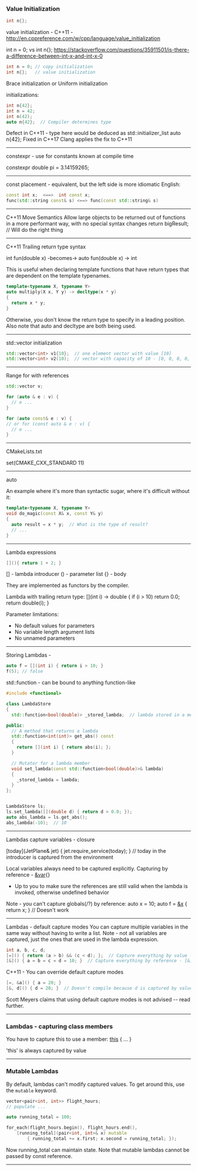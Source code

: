 ### Value Initialization

```C++
int n{};
```

value initialization - C++11 -
http://en.cppreference.com/w/cpp/language/value_initialization

int n = 0; vs int n{};
https://stackoverflow.com/questions/35911501/is-there-a-difference-between-int-x-and-int-x-0

```C++
int n = 0; // copy initialization
int n{};   // value initialization
```

Brace initialization
or
Uniform initialization

initializations:

```C++
int n{42};
int n = 42;
int n(42);
auto n{42};  // Compiler determines type
```


Defect in C++11 - type here would be deduced as std::initializer_list<int>
auto n{42};
Fixed in C++17
Clang applies the fix to C++11


---

constexpr - use for constants known at compile time

constexpr double pi = 3.14159265;


---
const placement - equivalent, but the left side is more idiomatic English:

```C++
const int x;  <==>  int const x;
func(std::string const& s) <==> func(const std::string& s)
```

---
C++11 Move Semantics
Allow large objects to be returned out of functions in a more performant way, with no special syntax changes
return bigResult; // Will do the right thing


---
C++11 Trailing return type syntax

int fun(double x)
-becomes->
auto fun(double x) -> int


This is useful when declaring template functions that have return types that are dependent on the template typenames.

```C++
template<typename X, typename Y>
auto multiply(X x, Y y) -> decltype(x * y)
{
  return x * y;
}
```

Otherwise, you don't know the return type to specify in a leading position.
Also note that auto and decltype are both being used.


---
std::vector initialization

```C++
std::vector<int> v1{10};  // one element vector with value [10]
std::vector<int> v2(10);  // vector with capacity of 10 - [0, 0, 0, 0, 0, 0, 0, 0, 0, 0]
```


---
Range for with references

```C++
std::vector v;

for (auto & e : v) {
  // e ...
}

for (auto const& e : v) {
// or for (const auto & e : v) {
  // e ...
}
```

---
CMakeLists.txt

set(CMAKE_CXX_STANDARD 11)


---
auto

An example where it's more than syntactic sugar, where it's difficult without it:

```C++
template<typename X, typename Y>
void do_magic(const X& x, const Y& y)
{
  auto result = x * y;  // What is the type of result?
  // ...
}
```


---
Lambda expressions

```C++
[](){ return 1 + 2; }
```
[] - lambda introducer
() - parameter list
{} - body

They are implemented as functors by the compiler.

Lambda with trailing return type:
[](int i) -> double { if (i > 10) return 0.0; return double(i); }

Parameter limitations:
- No default values for parameters
- No variable length argument lists
- No unnamed parameters


---
Storing Lambdas -

```C++
auto f = [](int i) { return i > 10; }
f(5); // false
```


std::function - can be bound to anything function-like

```C++
#include <functional>

class LambdaStore
{
  std::function<bool(double)> _stored_lambda;  // lambda stored in a member var. std::function takes <ReturnType(ArgTypes)>

public:
  // A method that returns a lambda
  std::function<int(int)> get_abs() const
  {
    return [](int i) { return abs(i); };
  }

  // Mutator for a lambda member
  void set_lambda(const std::function<bool(double)>& lambda)
  {
    _stored_lambda = lambda;
  }
};


LambdaStore ls;
ls.set_lambda([](double d) { return d > 0.0; });
auto abs_lambda = ls.get_abs();
abs_lambda(-10);  // 10
```

---
Lambdas capture variables - closure

[today](JetPlane& jet) { jet.require_service(today); }
// today in the introducer is captured from the environment

Local variables always need to be captured explicitly.
Capturing by reference - [&var](){}
- Up to you to make sure the references are still valid when the lambda is invoked, otherwise undefined behavior

Note - you can't capture globals(/?) by reference:
auto x = 10;
auto f = [&x]() { return x; }  // Doesn't work

---
Lambdas - default capture modes
You can capture multiple variables in the same way without having to write a list.
Note - not all variables are captured, just the ones that are used in the lambda expression.

```C++
int a, b, c, d;
[=]() { return (a > b) && (c < d); };  // Capture everything by value - [=]
[&]() { a = b = c = d = 10; }  // Capture everything by reference - [&]
```

C++11 - You can override default capture modes

```C++
[=, &a]() { a = 20; }
[&, d]() { d = 20; }  // Doesn't compile because d is captured by value, not by reference
```

Scott Meyers claims that using default capture modes is not advised -- read further.

---
### Lambdas - capturing class members
You have to capture this to use a member:
[this]() { ... }

'this' is always captured by value


---
### Mutable Lambdas

By default, lambdas can't modify captured values. To get around this, use the ```mutable``` keyword.

```C++
vector<pair<int, int>> flight_hours;
// populate ...

auto running_total = 100;

for_each(flight_hours.begin(), flight_hours.end(),
    [running_total](pair<int, int>& x) mutable
        { running_total += x.first; x.second = running_total; });
```

Now running_total can maintain state.
Note that mutable lambdas cannot be passed by const reference.


---

